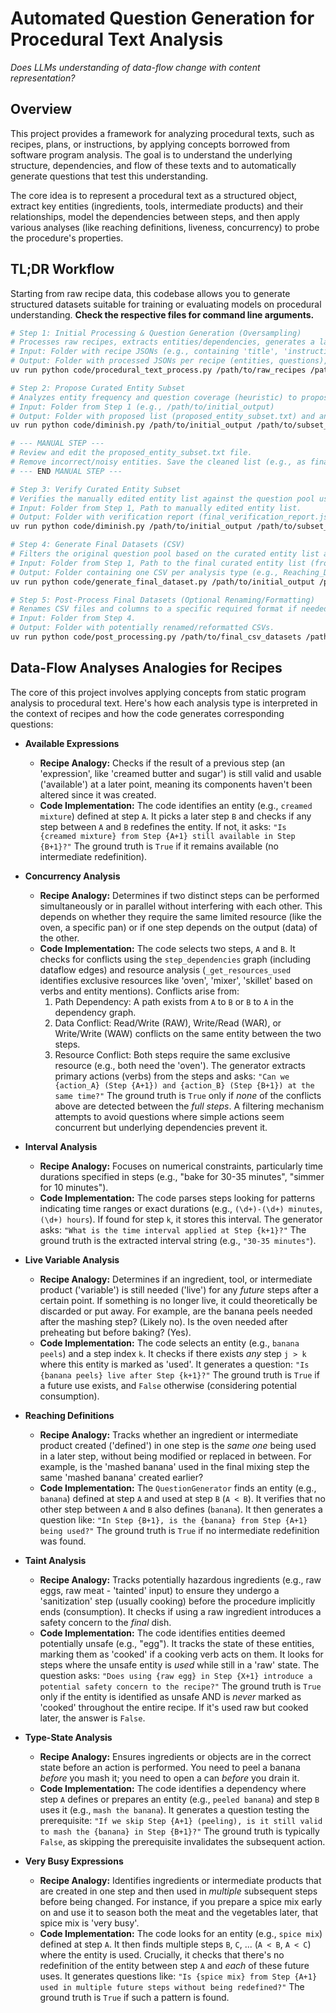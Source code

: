 # Automated Question Generation for Procedural Text Analysis

_Does LLMs understanding of data-flow change with content representation?_

## Overview

This project provides a framework for analyzing procedural texts, such as recipes, plans, or instructions, by applying concepts borrowed from software program analysis. The goal is to understand the underlying structure, dependencies, and flow of these texts and to automatically generate questions that test this understanding.

The core idea is to represent a procedural text as a structured object, extract key entities (ingredients, tools, intermediate products) and their relationships, model the dependencies between steps, and then apply various analyses (like reaching definitions, liveness, concurrency) to probe the procedure's properties.

## TL;DR Workflow

Starting from raw recipe data, this codebase allows you to generate structured datasets suitable for training or evaluating models on procedural understanding. **Check the respective files for command line arguments.**

```bash
# Step 1: Initial Processing & Question Generation (Oversampling)
# Processes raw recipes, extracts entities/dependencies, generates a large pool of questions for all analysis types.
# Input: Folder with recipe JSONs (e.g., containing 'title', 'instructions_list')
# Output: Folder with processed JSONs per recipe (entities, questions), plus aggregate files (all_entities.json, all_questions.json, etc.)
uv run python code/procedural_text_process.py /path/to/raw_recipes /path/to/initial_output

# Step 2: Propose Curated Entity Subset
# Analyzes entity frequency and question coverage (heuristic) to propose a smaller, likely sufficient list of entities.
# Input: Folder from Step 1 (e.g., /path/to/initial_output)
# Output: Folder with proposed list (proposed_entity_subset.txt) and analysis logs.
uv run python code/diminish.py /path/to/initial_output /path/to/subset_analysis

# --- MANUAL STEP ---
# Review and edit the proposed_entity_subset.txt file.
# Remove incorrect/noisy entities. Save the cleaned list (e.g., as final_entity_subset.txt).
# --- END MANUAL STEP ---

# Step 3: Verify Curated Entity Subset
# Verifies the manually edited entity list against the question pool using the heuristic.
# Input: Folder from Step 1, Path to manually edited entity list.
# Output: Folder with verification report (final_verification_report.json) and the final list used (final_entity_subset.txt).
uv run python code/diminish.py /path/to/initial_output /path/to/subset_analysis --verify-manual-list /path/to/subset_analysis/final_entity_subset.txt

# Step 4: Generate Final Datasets (CSV)
# Filters the original question pool based on the curated entity list and recipe relevance, selects the target number of questions per type, and generates final CSVs.
# Input: Folder from Step 1, Path to the final curated entity list (from Step 3).
# Output: Folder containing one CSV per analysis type (e.g., Reaching_Definitions_questions.csv).
uv run python code/generate_final_dataset.py /path/to/initial_output /path/to/subset_analysis/final_entity_subset.txt /path/to/final_csv_datasets --target-count 100 # Adjust target as needed

# Step 5: Post-Process Final Datasets (Optional Renaming/Formatting)
# Renames CSV files and columns to a specific required format if needed.
# Input: Folder from Step 4.
# Output: Folder with potentially renamed/reformatted CSVs.
uv run python code/post_processing.py /path/to/final_csv_datasets /path/to/final_formatted_datasets
```

## Data-Flow Analyses Analogies for Recipes

The core of this project involves applying concepts from static program analysis to procedural text. Here's how each analysis type is interpreted in the context of recipes and how the code generates corresponding questions:

- **Available Expressions**

  - **Recipe Analogy:** Checks if the result of a previous step (an 'expression', like 'creamed butter and sugar') is still valid and usable ('available') at a later point, meaning its components haven't been altered since it was created.
  - **Code Implementation:** The code identifies an entity (e.g., `creamed mixture`) defined at step `A`. It picks a later step `B` and checks if any step between `A` and `B` redefines the entity. If not, it asks: `"Is {creamed mixture} from Step {A+1} still available in Step {B+1}?"` The ground truth is `True` if it remains available (no intermediate redefinition).

- **Concurrency Analysis**

  - **Recipe Analogy:** Determines if two distinct steps can be performed simultaneously or in parallel without interfering with each other. This depends on whether they require the same limited resource (like the oven, a specific pan) or if one step depends on the output (data) of the other.
  - **Code Implementation:** The code selects two steps, `A` and `B`. It checks for conflicts using the `step_dependencies` graph (including dataflow edges) and resource analysis (`_get_resources_used` identifies exclusive resources like 'oven', 'mixer', 'skillet' based on verbs and entity mentions). Conflicts arise from:
    1.  Path Dependency: A path exists from `A` to `B` or `B` to `A` in the dependency graph.
    2.  Data Conflict: Read/Write (RAW), Write/Read (WAR), or Write/Write (WAW) conflicts on the same entity between the two steps.
    3.  Resource Conflict: Both steps require the same exclusive resource (e.g., both need the 'oven').
        The generator extracts primary actions (verbs) from the steps and asks: `"Can we {action_A} (Step {A+1}) and {action_B} (Step {B+1}) at the same time?"` The ground truth is `True` only if _none_ of the conflicts above are detected between the _full steps_. A filtering mechanism attempts to avoid questions where simple actions seem concurrent but underlying dependencies prevent it.

- **Interval Analysis**

  - **Recipe Analogy:** Focuses on numerical constraints, particularly time durations specified in steps (e.g., "bake for 30-35 minutes", "simmer for 10 minutes").
  - **Code Implementation:** The code parses steps looking for patterns indicating time ranges or exact durations (e.g., `(\d+)-(\d+) minutes`, `(\d+) hours`). If found for step `k`, it stores this interval. The generator asks: `"What is the time interval applied at Step {k+1}?"` The ground truth is the extracted interval string (e.g., `"30-35 minutes"`).

- **Live Variable Analysis**

  - **Recipe Analogy:** Determines if an ingredient, tool, or intermediate product ('variable') is still needed ('live') for any _future_ steps after a certain point. If something is no longer live, it could theoretically be discarded or put away. For example, are the banana peels needed after the mashing step? (Likely no). Is the oven needed after preheating but before baking? (Yes).
  - **Code Implementation:** The code selects an entity (e.g., `banana peels`) and a step index `k`. It checks if there exists _any_ step `j > k` where this entity is marked as 'used'. It generates a question: `"Is {banana peels} live after Step {k+1}?"` The ground truth is `True` if a future use exists, and `False` otherwise (considering potential consumption).

- **Reaching Definitions**

  - **Recipe Analogy:** Tracks whether an ingredient or intermediate product created ('defined') in one step is the _same one_ being used in a later step, without being modified or replaced in between. For example, is the 'mashed banana' used in the final mixing step the same 'mashed banana' created earlier?
  - **Code Implementation:** The `QuestionGenerator` finds an entity (e.g., `banana`) defined at step `A` and used at step `B` (`A < B`). It verifies that no other step between `A` and `B` also defines (`banana`). It then generates a question like: `"In Step {B+1}, is the {banana} from Step {A+1} being used?"` The ground truth is `True` if no intermediate redefinition was found.

- **Taint Analysis**

  - **Recipe Analogy:** Tracks potentially hazardous ingredients (e.g., raw eggs, raw meat - 'tainted' input) to ensure they undergo a 'sanitization' step (usually cooking) before the procedure implicitly ends (consumption). It checks if using a raw ingredient introduces a safety concern to the _final_ dish.
  - **Code Implementation:** The code identifies entities deemed potentially unsafe (e.g., "egg"). It tracks the state of these entities, marking them as 'cooked' if a cooking verb acts on them. It looks for steps where the unsafe entity is _used_ while still in a 'raw' state. The question asks: `"Does using {raw egg} in Step {X+1} introduce a potential safety concern to the recipe?"` The ground truth is `True` only if the entity is identified as unsafe AND is _never_ marked as 'cooked' throughout the entire recipe. If it's used raw but cooked later, the answer is `False`.

- **Type-State Analysis**

  - **Recipe Analogy:** Ensures ingredients or objects are in the correct state before an action is performed. You need to peel a banana _before_ you mash it; you need to open a can _before_ you drain it.
  - **Code Implementation:** The code identifies a dependency where step `A` defines or prepares an entity (e.g., `peeled banana`) and step `B` uses it (e.g., `mash the banana`). It generates a question testing the prerequisite: `"If we skip Step {A+1} (peeling), is it still valid to mash the {banana} in Step {B+1}?"` The ground truth is typically `False`, as skipping the prerequisite invalidates the subsequent action.

- **Very Busy Expressions**

  - **Recipe Analogy:** Identifies ingredients or intermediate products that are created in one step and then used in _multiple_ subsequent steps before being changed. For instance, if you prepare a spice mix early on and use it to season both the meat and the vegetables later, that spice mix is 'very busy'.
  - **Code Implementation:** The code looks for an entity (e.g., `spice mix`) defined at step `A`. It then finds multiple steps `B`, `C`, ... (`A < B`, `A < C`) where the entity is used. Crucially, it checks that there's no redefinition of the entity between step `A` and _each_ of these future uses. It generates questions like: `"Is {spice mix} from Step {A+1} used in multiple future steps without being redefined?"` The ground truth is `True` if such a pattern is found.
